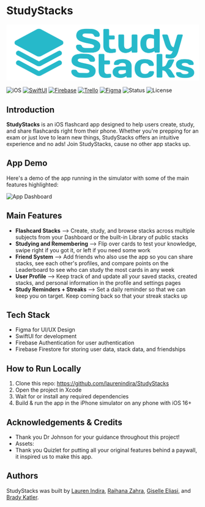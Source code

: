 # StudyStacks
<p align="center">
  <img width="512" alt="StudyStacks Icon" src="docs/img/logo_prim.png">
</p>

![iOS](https://img.shields.io/badge/platform-iOS-blue.svg)
[![SwiftUI](https://img.shields.io/badge/SwiftUI-524520?logo=swift)](https://developer.apple.com/xcode/swiftui/)
[![Firebase](https://img.shields.io/badge/Firebase-039BE5?logo=Firebase&logoColor=white)](https://firebase.google.com/)
[![Trello](https://img.shields.io/badge/Trello-0052CC?logo=trello&logoColor=fff)](#)
[![Figma](https://img.shields.io/badge/Figma-F24E1E?logo=figma&logoColor=white)](https://www.figma.com/)
![Status](https://img.shields.io/badge/status-In%20Development-yellow)
![License](https://img.shields.io/badge/license-MIT-blue)

## Introduction
**StudyStacks** is an iOS flashcard app designed to help users create, study, and share flashcards right from their phone. Whether you're prepping for an exam or just love to learn new things, StudyStacks offers an intuitive experience and no ads! Join StudyStacks, cause no other app stacks up.

## App Demo
Here's a demo of the app running in the simulator with some of the main features highlighted: 

<img width="300" alt="App Dashboard" src="docs/img/ss/studystacks-demo.gif">

## Main Features
- **Flashcard Stacks** --> Create, study, and browse stacks across multiple subjects from your Dashboard or the built-in Library of public stacks
- **Studying and Remembering** --> Flip over cards to test your knowledge, swipe right if you got it, or left if you need some work
- **Friend System** --> Add friends who also use the app so you can share stacks, see each other's profiles, and compare points on the Leaderboard to see who can study the most cards in any week
- **User Profile** --> Keep track of and update all your saved stacks, created stacks, and personal information in the profile and settings pages
- **Study Reminders + Streaks** --> Set a daily reminder so that we can keep you on target. Keep coming back so that your streak stacks up

## Tech Stack
- Figma for UI/UX Design
- SwiftUI for development
- Firebase Authentication for user authentication
- Firebase Firestore for storing user data, stack data, and friendships

## How to Run Locally
1. Clone this repo: https://github.com/laurenindira/StudyStacks
2. Open the project in Xcode
3. Wait for or install any required dependencies
4. Build & run the app in the iPhone simulator on any phone with iOS 16+

## Acknowledgements & Credits
- Thank you Dr Johnson for your guidance throughout this project!
- Assets: 
- Thank you Quizlet for putting all your original features behind a paywall, it inspired us to make this app.

## Authors
StudyStacks was built by [Lauren Indira](https://github.com/laurenindira), [Raihana Zahra](https://github.com/raihanaza), [Giselle Eliasi](https://github.com/giselleeliasi), and [Brady Katler](https://github.com/bkatler). 
